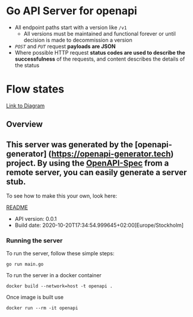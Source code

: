 # Go API Server for openapi

* All endpoint paths start with a version like `/v1`
  * All versions must be maintained and functional forever or until decision is made to decommission a version
* _`POST`_ and _`PUT`_ request **payloads are JSON**
* Where possible HTTP request **status codes are used to describe the successfulness** of the requests, and content describes the details of the status
<h1>Flow states</h1> <a href=\"https://viewer.diagrams.net/?highlight=0000ff&edit=_blank&layers=1&nav=1#G1cb9foqv8zgGVY0KWIQRTiE0-21ST3WUI\">Link to Diagram</a>


## Overview
This server was generated by the [openapi-generator]
(https://openapi-generator.tech) project.
By using the [OpenAPI-Spec](https://github.com/OAI/OpenAPI-Specification) from a remote server, you can easily generate a server stub.  
-

To see how to make this your own, look here:

[README](https://openapi-generator.tech)

- API version: 0.0.1
- Build date: 2020-10-20T17:34:54.999645+02:00[Europe/Stockholm]


### Running the server
To run the server, follow these simple steps:

```
go run main.go
```

To run the server in a docker container
```
docker build --network=host -t openapi .
```

Once image is built use
```
docker run --rm -it openapi 
```


